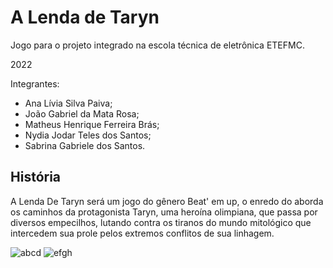 # A Lenda de Taryn
Jogo para o projeto integrado na escola técnica de eletrônica ETEFMC.

2022

Integrantes:
- Ana Lívia Silva Paiva;
- João Gabriel da Mata Rosa;
- Matheus Henrique Ferreira Brás;
- Nydia Jodar Teles dos Santos;
- Sabrina Gabriele dos Santos.

## História 

A Lenda De Taryn será um jogo do gênero Beat' em up, o enredo do aborda os caminhos da protagonista Taryn, uma heroína olimpiana, que passa por diversos empecilhos, lutando contra os tiranos do mundo mitológico que intercedem sua prole pelos extremos conflitos de sua linhagem.


![abcd](https://user-images.githubusercontent.com/98633309/159924739-c9715778-70af-4d3d-a557-ddb624d91aed.gif)
![efgh](https://user-images.githubusercontent.com/98633309/159925103-7407caad-2c95-4a04-958e-aa574f05930f.gif)
